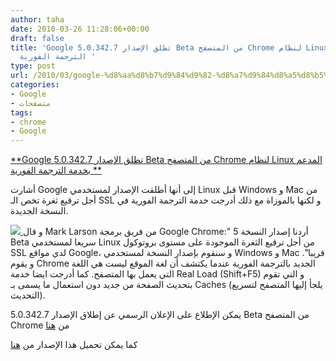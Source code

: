 ```yaml
---
author: taha
date: 2010-03-26 11:28:06+00:00
draft: false
title: 'Google تطلق الإصدار 5.0.342.7 Beta من المتصفح Chrome لنظام Linux المدعم بخدمة
  الترجمة الفورية '
type: post
url: /2010/03/google-%d8%aa%d8%b7%d9%84%d9%82-%d8%a7%d9%84%d8%a5%d8%b5%d8%af%d8%a7%d8%b1-5-0-342-7-beta-%d9%85%d9%86-%d8%a7%d9%84%d9%85%d8%aa%d8%b5%d9%81%d8%ad-chrome-%d8%a7%d9%84%d9%85%d8%af%d8%b9%d9%85-%d8%a8/
categories:
- Google
- متصفحات
tags:
- chrome
- Google
---
```


[**Google تطلق الإصدار 5.0.342.7 Beta من المتصفح Chrome لنظام Linux المدعم بخدمة الترجمة الفورية **](http://www.it-scoop.com/2010/03/google-%D8%AA%D8%B7%D9%84%D9%82-%D8%A7%D9%84%D8%A5%D8%B5%D8%AF%D8%A7%D8%B1-5-0-342-7-beta-%D9%85%D9%86-%D8%A7%D9%84%D9%85%D8%AA%D8%B5%D9%81%D8%AD-chrome-%D8%A7%D9%84%D9%85%D8%AF%D8%B9%D9%85-%D8%A8/)


أشارت Google إلى أنها أطلقت الإصدار لمستخدمي Linux قبل Windows و Mac من أجل ترقيع ثغرة تخص الـ SSL و لكنها بالموزاة مع ذلك أدرجت خدمة الترجمة الفورية في النسخة الجديدة.

[![](http://www.it-scoop.com/wp-content/uploads/2009/12/Chrome_logo.jpg)
](http://www.it-scoop.com/wp-content/uploads/2009/12/Chrome_logo.jpg)
و قال Mark Larson من فريق برمجة Google Chrome:" أردنا إصدار النسخة 5 Beta سريعا لمستخدمي Linux من أجل ترقيع الثغرة الموجودة على مستوى بروتوكول SSL لدي مواقع Google، و سنقوم بإصدار النسخة لمستخدمي Windows و Mac قريبا".
و يقوم Chrome  الجديد بالترجمة الفورية عندما يكتشف أن لغة الموقع ليست هي اللغة التي يعمل بها المتصفح.
كما أدرجت ايضا خدمة Real Load (Shift+F5) و التي تقوم بتحديث الصفحة من جديد دون استعمال ما يسمى بـ Caches (يلجأ إليها المتصفح لتسريع التحديث).

يمكن الإطلاع على الإعلان الرسمي عن إطلاق الإصدار 5.0.342.7 Beta من المتصفح Chrome من [هنا](http://googlechromereleases.blogspot.com/2010/03/beta-update-translate-for-linux-ssl-fix.html)

كما يمكن تحميل هذا الإصدار من [هنا](http://www.google.com/chrome?platform=linux)
